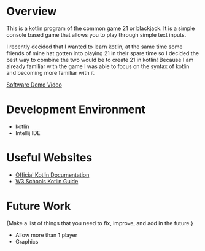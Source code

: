 # Overview

This is a kotlin program of the common game 21 or blackjack. It is a simple console based game that allows you to play through simple text inputs.  

I recently decided that I wanted to learn kotlin, at the same time some friends of mine hat gotten into playing 21 in their spare time so I decided the best way to combine the two would be to create 21 in kotlin! Because I am already familiar with the game I was able to focus on the syntax of kotlin and becoming more familiar with it. 


[Software Demo Video](https://youtu.be/rsQ1DbGzOyM)

# Development Environment

- kotlin 
- Intellij IDE

# Useful Websites


* [Official Kotlin Documentation](https://kotlinlang.org/docs/home.html)
* [W3 Schools Kotlin Guide](https://www.w3schools.com/kotlin/index.php)

# Future Work

{Make a list of things that you need to fix, improve, and add in the future.}
* Allow more than 1 player
* Graphics 
